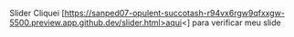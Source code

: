 Slider
Cliquei [https://sanped07-opulent-succotash-r94vx6rgw9qfxxgw-5500.preview.app.github.dev/slider.html>aqui<] para verificar meu slide
